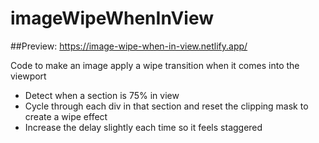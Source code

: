 # imageWipeWhenInView
##Preview: https://image-wipe-when-in-view.netlify.app/

Code to make an image apply a wipe transition when it comes into the viewport
- Detect when a section is 75% in view
- Cycle through each div in that section and reset the clipping mask to create a wipe effect
- Increase the delay slightly each time so it feels staggered
